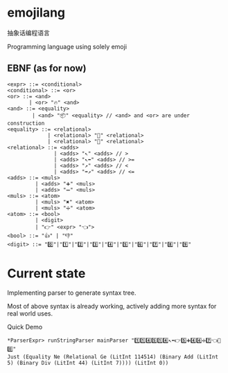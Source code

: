 # emojilang
抽象话编程语言

Programming language using solely emoji

## EBNF (as for now)
```
<expr> ::= <conditional>
<conditional> ::= <or>
<or> ::= <and> 
       | <or> "🔥" <and>
<and> ::= <equality>
        | <and> "📦" <equality> // <and> and <or> are under construction
<equality> ::= <relational> 
             | <relational> "🙆" <relational>
             | <relational> "🙅" <relational>
<relational> ::= <adds>
               | <adds> "↖️" <adds> // >
               | <adds> "↖️⬅️" <adds> // >=
               | <adds> "↗️" <adds> // <
               | <adds> "➡️↗️" <adds> // <=
<adds> ::= <muls>
         | <adds> "➕" <muls>
         | <adds> "➖" <muls>
<muls> ::= <atom>
         | <muls> "✖️" <atom> 
         | <muls> "➗" <atom>
<atom> ::= <bool> 
         | <digit> 
         | "👉" <expr> "👈">
<bool> ::= "👍" | "👎"
<digit> ::= "0️⃣"|"1️⃣"|"2️⃣"|"3️⃣"|"4️⃣"|"5️⃣"|"6️⃣"|"7️⃣"|"8️⃣"|"9️⃣"
```

# Current state
Implementing parser to generate syntax tree.

Most of above syntax is already working, actively adding more syntax for real world uses.

Quick Demo
```
*ParserExpr> runStringParser mainParser "1️⃣1️⃣4️⃣5️⃣1️⃣4️⃣↖️⬅️👉5️⃣➕4️⃣4️⃣➗7️⃣👈🙅0️⃣"
Just (Equality Ne (Relational Ge (LitInt 114514) (Binary Add (LitInt 5) (Binary Div (LitInt 44) (LitInt 7)))) (LitInt 0))
```
